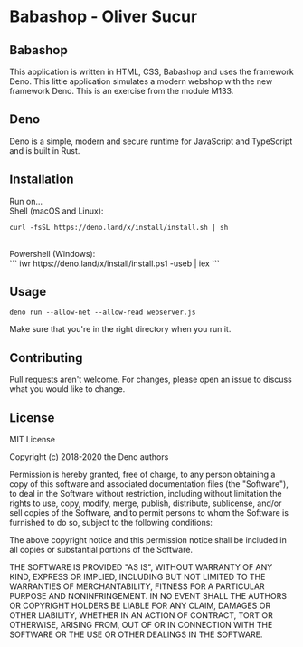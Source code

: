 # Babashop - Oliver Sucur

## Babashop

This application is written in HTML, CSS, Babashop and uses the framework Deno. This little application simulates a modern webshop with the new framework Deno. This is an exercise from the module M133.

## Deno

Deno is a simple, modern and secure runtime for JavaScript and TypeScript and is built in Rust. 

## Installation

Run on...<br />
Shell (macOS and Linux):<br />
```
curl -fsSL https://deno.land/x/install/install.sh | sh
```
<br />
Powershell (Windows):<br />
```
iwr https://deno.land/x/install/install.ps1 -useb | iex
```

## Usage
```
deno run --allow-net --allow-read webserver.js
```

Make sure that you're in the right directory when you run it.

## Contributing

Pull requests aren't welcome. For changes, please open an issue to discuss what you would like to change.

## License

MIT License

Copyright (c) 2018-2020 the Deno authors

Permission is hereby granted, free of charge, to any person obtaining a copy
of this software and associated documentation files (the "Software"), to deal
in the Software without restriction, including without limitation the rights
to use, copy, modify, merge, publish, distribute, sublicense, and/or sell
copies of the Software, and to permit persons to whom the Software is
furnished to do so, subject to the following conditions:

The above copyright notice and this permission notice shall be included in all
copies or substantial portions of the Software.

THE SOFTWARE IS PROVIDED "AS IS", WITHOUT WARRANTY OF ANY KIND, EXPRESS OR
IMPLIED, INCLUDING BUT NOT LIMITED TO THE WARRANTIES OF MERCHANTABILITY,
FITNESS FOR A PARTICULAR PURPOSE AND NONINFRINGEMENT. IN NO EVENT SHALL THE
AUTHORS OR COPYRIGHT HOLDERS BE LIABLE FOR ANY CLAIM, DAMAGES OR OTHER
LIABILITY, WHETHER IN AN ACTION OF CONTRACT, TORT OR OTHERWISE, ARISING FROM,
OUT OF OR IN CONNECTION WITH THE SOFTWARE OR THE USE OR OTHER DEALINGS IN THE
SOFTWARE.